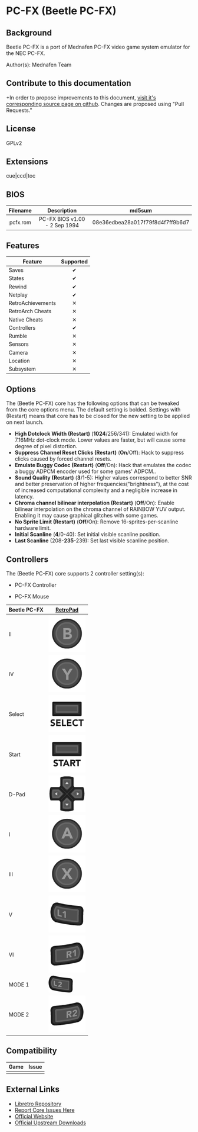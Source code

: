 # PC-FX (Beetle PC-FX)

## Background

Beetle PC-FX is a port of Mednafen PC-FX video game system emulator for the NEC PC-FX.

Author(s): Mednafen Team

## Contribute to this documentation

+In order to propose improvements to this document, [visit it's corresponding source page on github](https://github.com/libretro/docs/tree/master/docs/library/beetle_pcfx.md). Changes are proposed using "Pull Requests."


## License

GPLv2

## Extensions

cue|ccd|toc

## BIOS

|   Filename    |    Description              |              md5sum              |
|:-------------:|:---------------------------:|:--------------------------------:|
|   pcfx.rom    |PC-FX BIOS v1.00 - 2 Sep 1994| 08e36edbea28a017f79f8d4f7ff9b6d7 |


## Features

| Feature           | Supported |
|-------------------|:---------:|
| Saves             | ✔         |
| States            | ✔         |
| Rewind            | ✔         |
| Netplay           | ✔         |
| RetroAchievements | ✕         |
| RetroArch Cheats  | ✕         |
| Native Cheats     | ✕         |
| Controllers       | ✔         |
| Rumble            | ✕         |
| Sensors           | ✕         |
| Camera            | ✕         |
| Location          | ✕         |
| Subsystem         | ✕         |

## Options

The (Beetle PC-FX) core has the following options that can be tweaked from the core options menu. The default setting is bolded. Settings with (Restart) means that core has to be closed for the new setting to be applied on next launch.

- **High Dotclock Width (Restart)** (**1024**/256/341): Emulated width for 7.16MHz dot-clock mode. Lower values are faster, but will cause some degree of pixel distortion.
- **Suppress Channel Reset Clicks (Restart)** (**On**/Off): Hack to suppress clicks caused by forced channel resets.
- **Emulate Buggy Codec (Restart)** (**Off**/On): 	Hack that emulates the codec a buggy ADPCM encoder used for some games' ADPCM..
- **Sound Quality (Restart)** (**3**/1-5): Higher values correspond to better SNR and better preservation of higher frequencies("brightness"), at the cost of increased computational complexity and a negligible increase in latency.
- **Chroma channel bilinear interpolation (Restart)** (**Off**/On): Enable bilinear interpolation on the chroma channel of RAINBOW YUV output. Enabling it may cause graphical glitches with some games.
- **No Sprite Limit (Restart)** (**Off**/On): Remove 16-sprites-per-scanline hardware limit. 
- **Initial Scanline** (**4**/0-40): Set initial visible scanline position.
- **Last Scanline** (208-**235**-239): Set last visible scanline position.

## Controllers

The (Beetle PC-FX) core supports 2 controller setting(s):

* PC-FX Controller

* PC-FX Mouse

| Beetle PC-FX | [RetroPad](RetroPad)                                        |
|-----------|----------------------------------------------------------------|
|    II     | ![RetroPad_B](images/RetroPad/Retro_B_Round.png)               |
|    IV     | ![RetroPad_Y](images/RetroPad/Retro_Y_Round.png)               |
|  Select   | ![RetroPad_Select](images/RetroPad/Retro_Select.png)           |
|   Start   | ![RetroPad_Start](images/RetroPad/Retro_Start.png)             |
|  D-Pad    | ![RetroPad_Dpad](images/RetroPad/Retro_Dpad.png)               |
|    I      | ![RetroPad_A](images/RetroPad/Retro_A_Round.png)               |
|   III     | ![RetroPad_X](images/RetroPad/Retro_X_Round.png)               |
|    V      | ![RetroPad_L1](images/RetroPad/Retro_L1.png)                   |
|    VI     | ![RetroPad_R1](images/RetroPad/Retro_R1.png)                   |
|  MODE 1   | ![RetroPad_L2](images/RetroPad/Retro_L2_Temp.png)              |
|  MODE 2   | ![RetroPad_R2](images/RetroPad/Retro_R2.png)                   |

## Compatibility

| Game                                                                    | Issue                                           |
|-------------------------------------------------------------------------|-------------------------------------------------|
|                                                                         |                                                 |


## External Links

* [Libretro Repository](https://github.com/libretro/beetle-pcfx-libretro)
* [Report Core Issues Here](https://github.com/libretro/libretro-meta)
* [Official Website](https://mednafen.github.io/)
* [Official Upstream Downloads](https://mednafen.github.io/releases/)

